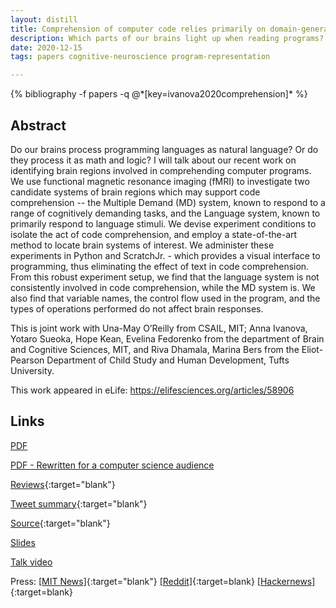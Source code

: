 ```yaml
---
layout: distill
title: Comprehension of computer code relies primarily on domain-general executive brain regions
description: Which parts of our brains light up when reading programs? Is it the language region? Are programs treated as natural languages by the brain? Turns out, no.
date: 2020-12-15
tags: papers cognitive-neuroscience program-representation

---
```

<div class="publications">
    {% bibliography -f papers -q @*[key=ivanova2020comprehension]* %}
</div>

## Abstract 
Do our brains process programming languages as natural language? Or do they process it as math and logic?
I will talk about our recent work on identifying brain regions involved in comprehending computer programs. 
We use functional magnetic resonance imaging (fMRI) to investigate two candidate systems of brain regions which may support code comprehension -- the Multiple Demand (MD) system, known to respond to a range of cognitively demanding tasks, and the Language system, known to primarily respond to language stimuli.
We devise experiment conditions to isolate the act of code comprehension, and employ a state-of-the-art method to locate brain systems of interest. We administer these experiments in Python and ScratchJr. - which provides a visual interface to programming, thus eliminating the effect of text in code comprehension.
From this robust experiment setup, we find that the language system is not consistently involved in code comprehension, while the MD system is. We also find that variable names, the control flow used in the program, and the types of operations performed do not affect brain responses.

This is joint work with Una-May O’Reilly from CSAIL, MIT; Anna Ivanova, Yotaro Sueoka, Hope Kean, Evelina Fedorenko from the department of Brain and Cognitive Sciences, MIT, and Riva Dhamala, Marina Bers from the Eliot-Pearson Department of Child Study and Human Development, Tufts University.

This work appeared in eLife: https://elifesciences.org/articles/58906

## Links
[PDF](/assets/papers/elife_20.pdf)

[PDF - Rewritten for a computer science audience](/assets/papers/elife_20_cs_audience.pdf)

[Reviews](https://elifesciences.org/articles/58906){:target="blank"}

[Tweet summary](https://twitter.com/ShashankSrikant/status/1251881636737605638){:target="blank"}

[Source](https://github.com/ALFA-group/neural-program-comprehension){:target="blank"}

[Slides](#)

[Talk video](https://www.youtube.com/watch?v=3tuhyQR2L0I)

Press: [[MIT News]](https://news.mit.edu/2020/brain-reading-computer-code-1215){:target="blank"} 
[[Reddit]](https://www.reddit.com/r/linguistics/comments/ke4r84/mit_study_reading_computer_code_doesnt_activate/){:target=blank} 
[[Hackernews]](https://news.ycombinator.com/item?id=25434854){:target=blank}

